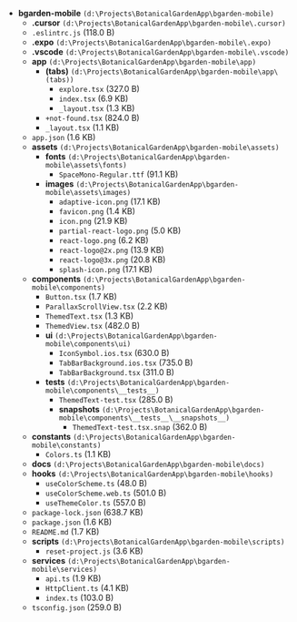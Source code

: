 - **bgarden-mobile** `(d:\Projects\BotanicalGardenApp\bgarden-mobile)`
  - **.cursor** `(d:\Projects\BotanicalGardenApp\bgarden-mobile\.cursor)`
  - `.eslintrc.js` (118.0 B)
  - **.expo** `(d:\Projects\BotanicalGardenApp\bgarden-mobile\.expo)`
  - **.vscode** `(d:\Projects\BotanicalGardenApp\bgarden-mobile\.vscode)`
  - **app** `(d:\Projects\BotanicalGardenApp\bgarden-mobile\app)`
    - **(tabs)** `(d:\Projects\BotanicalGardenApp\bgarden-mobile\app\(tabs))`
      - `explore.tsx` (327.0 B)
      - `index.tsx` (6.9 KB)
      - `_layout.tsx` (1.3 KB)
    - `+not-found.tsx` (824.0 B)
    - `_layout.tsx` (1.1 KB)
  - `app.json` (1.6 KB)
  - **assets** `(d:\Projects\BotanicalGardenApp\bgarden-mobile\assets)`
    - **fonts** `(d:\Projects\BotanicalGardenApp\bgarden-mobile\assets\fonts)`
      - `SpaceMono-Regular.ttf` (91.1 KB)
    - **images** `(d:\Projects\BotanicalGardenApp\bgarden-mobile\assets\images)`
      - `adaptive-icon.png` (17.1 KB)
      - `favicon.png` (1.4 KB)
      - `icon.png` (21.9 KB)
      - `partial-react-logo.png` (5.0 KB)
      - `react-logo.png` (6.2 KB)
      - `react-logo@2x.png` (13.9 KB)
      - `react-logo@3x.png` (20.8 KB)
      - `splash-icon.png` (17.1 KB)
  - **components** `(d:\Projects\BotanicalGardenApp\bgarden-mobile\components)`
    - `Button.tsx` (1.7 KB)
    - `ParallaxScrollView.tsx` (2.2 KB)
    - `ThemedText.tsx` (1.3 KB)
    - `ThemedView.tsx` (482.0 B)
    - **ui** `(d:\Projects\BotanicalGardenApp\bgarden-mobile\components\ui)`
      - `IconSymbol.ios.tsx` (630.0 B)
      - `TabBarBackground.ios.tsx` (735.0 B)
      - `TabBarBackground.tsx` (311.0 B)
    - **__tests__** `(d:\Projects\BotanicalGardenApp\bgarden-mobile\components\__tests__)`
      - `ThemedText-test.tsx` (285.0 B)
      - **__snapshots__** `(d:\Projects\BotanicalGardenApp\bgarden-mobile\components\__tests__\__snapshots__)`
        - `ThemedText-test.tsx.snap` (362.0 B)
  - **constants** `(d:\Projects\BotanicalGardenApp\bgarden-mobile\constants)`
    - `Colors.ts` (1.1 KB)
  - **docs** `(d:\Projects\BotanicalGardenApp\bgarden-mobile\docs)`
  - **hooks** `(d:\Projects\BotanicalGardenApp\bgarden-mobile\hooks)`
    - `useColorScheme.ts` (48.0 B)
    - `useColorScheme.web.ts` (501.0 B)
    - `useThemeColor.ts` (557.0 B)
  - `package-lock.json` (638.7 KB)
  - `package.json` (1.6 KB)
  - `README.md` (1.7 KB)
  - **scripts** `(d:\Projects\BotanicalGardenApp\bgarden-mobile\scripts)`
    - `reset-project.js` (3.6 KB)
  - **services** `(d:\Projects\BotanicalGardenApp\bgarden-mobile\services)`
    - `api.ts` (1.9 KB)
    - `HttpClient.ts` (4.1 KB)
    - `index.ts` (103.0 B)
  - `tsconfig.json` (259.0 B)
